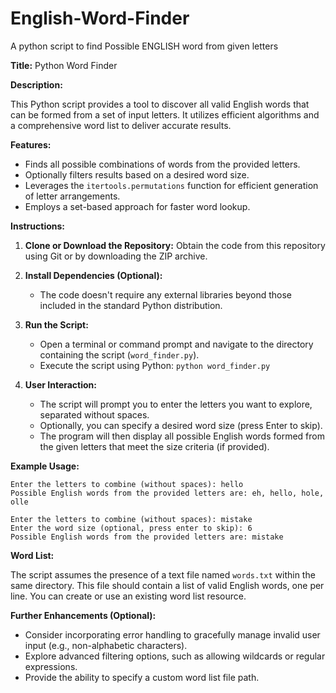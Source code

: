 # English-Word-Finder
A python script to find Possible ENGLISH word from given letters

**Title:** Python Word Finder

**Description:**

This Python script provides a tool to discover all valid English words that can be formed from a set of input letters. It utilizes efficient algorithms and a comprehensive word list to deliver accurate results.

**Features:**

- Finds all possible combinations of words from the provided letters.
- Optionally filters results based on a desired word size.
- Leverages the `itertools.permutations` function for efficient generation of letter arrangements.
- Employs a set-based approach for faster word lookup.

**Instructions:**

1. **Clone or Download the Repository:**
   Obtain the code from this repository using Git or by downloading the ZIP archive.

2. **Install Dependencies (Optional):**
   - The code doesn't require any external libraries beyond those included in the standard Python distribution.

3. **Run the Script:**
   - Open a terminal or command prompt and navigate to the directory containing the script (`word_finder.py`).
   - Execute the script using Python: `python word_finder.py`

4. **User Interaction:**
   - The script will prompt you to enter the letters you want to explore, separated without spaces.
   - Optionally, you can specify a desired word size (press Enter to skip).
   - The program will then display all possible English words formed from the given letters that meet the size criteria (if provided).

**Example Usage:**

```
Enter the letters to combine (without spaces): hello
Possible English words from the provided letters are: eh, hello, hole, olle

Enter the letters to combine (without spaces): mistake
Enter the word size (optional, press enter to skip): 6
Possible English words from the provided letters are: mistake
```

**Word List:**

The script assumes the presence of a text file named `words.txt` within the same directory. This file should contain a list of valid English words, one per line. You can create or use an existing word list resource.

**Further Enhancements (Optional):**

- Consider incorporating error handling to gracefully manage invalid user input (e.g., non-alphabetic characters).
- Explore advanced filtering options, such as allowing wildcards or regular expressions.
- Provide the ability to specify a custom word list file path.
